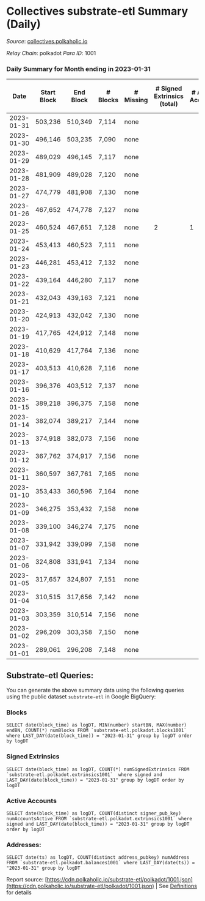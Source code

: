 # Collectives substrate-etl Summary (Daily)

_Source_: [collectives.polkaholic.io](https://collectives.polkaholic.io)

*Relay Chain*: polkadot
*Para ID*: 1001



### Daily Summary for Month ending in 2023-01-31


| Date | Start Block | End Block | # Blocks | # Missing | # Signed Extrinsics (total) | # Active Accounts | # Addresses with Balances | # Events | # Transfers | # XCM Transfers In | # XCM Transfers Out |
| ---- | ----------- | --------- | -------- | --------- | --------------------------- | ----------------- | ------------------------- | -------- | ----------- | ------------------ | ------------------- |
| 2023-01-31 | 503,236 | 510,349 | 7,114 | none  |  |  | 18 | 14,232 |   |   |   |
| 2023-01-30 | 496,146 | 503,235 | 7,090 | none  |  |  | 18 | 14,184 |   |   |   |
| 2023-01-29 | 489,029 | 496,145 | 7,117 | none  |  |  | 18 | 14,238 |   |   |   |
| 2023-01-28 | 481,909 | 489,028 | 7,120 | none  |  |  | 18 | 14,244 |   |   |   |
| 2023-01-27 | 474,779 | 481,908 | 7,130 | none  |  |  | 18 | 14,264 |   |   |   |
| 2023-01-26 | 467,652 | 474,778 | 7,127 | none  |  |  | 18 | 14,258 |   |   |   |
| 2023-01-25 | 460,524 | 467,651 | 7,128 | none  | 2 | 1 | 18 | 14,262 |   |   |   |
| 2023-01-24 | 453,413 | 460,523 | 7,111 | none  |  |  | 17 | 14,226 |   |   |   |
| 2023-01-23 | 446,281 | 453,412 | 7,132 | none  |  |  | 17 | 14,268 |   |   |   |
| 2023-01-22 | 439,164 | 446,280 | 7,117 | none  |  |  | 17 | 14,238 |   |   |   |
| 2023-01-21 | 432,043 | 439,163 | 7,121 | none  |  |  | 17 | 14,245 |   |   |   |
| 2023-01-20 | 424,913 | 432,042 | 7,130 | none  |  |  | 17 | 14,264 |   |   |   |
| 2023-01-19 | 417,765 | 424,912 | 7,148 | none  |  |  | 17 | 14,300 |   |   |   |
| 2023-01-18 | 410,629 | 417,764 | 7,136 | none  |  |  | 17 | 14,283 |   |   |   |
| 2023-01-17 | 403,513 | 410,628 | 7,116 | none  |  |  | 17 | 14,236 |   |   |   |
| 2023-01-16 | 396,376 | 403,512 | 7,137 | none  |  |  | 17 | 14,278 |   |   |   |
| 2023-01-15 | 389,218 | 396,375 | 7,158 | none  |  |  | 17 | 14,320 |   |   |   |
| 2023-01-14 | 382,074 | 389,217 | 7,144 | none  |  |  | 17 | 14,292 |   |   |   |
| 2023-01-13 | 374,918 | 382,073 | 7,156 | none  |  |  | 17 | 14,320 |   |   |   |
| 2023-01-12 | 367,762 | 374,917 | 7,156 | none  |  |  | 17 | 14,316 |   |   |   |
| 2023-01-11 | 360,597 | 367,761 | 7,165 | none  |  |  | 17 | 14,334 |   |   |   |
| 2023-01-10 | 353,433 | 360,596 | 7,164 | none  |  |  | 17 | 14,332 |   |   |   |
| 2023-01-09 | 346,275 | 353,432 | 7,158 | none  |  |  | 17 | 14,320 |   |   |   |
| 2023-01-08 | 339,100 | 346,274 | 7,175 | none  |  |  | 17 | 14,354 |   |   |   |
| 2023-01-07 | 331,942 | 339,099 | 7,158 | none  |  |  | 17 | 14,320 |   |   |   |
| 2023-01-06 | 324,808 | 331,941 | 7,134 | none  |  |  | 17 | 14,272 |   |   |   |
| 2023-01-05 | 317,657 | 324,807 | 7,151 | none  |  |  | 17 | 14,306 |   |   |   |
| 2023-01-04 | 310,515 | 317,656 | 7,142 | none  |  |  | 17 | 14,288 |   |   |   |
| 2023-01-03 | 303,359 | 310,514 | 7,156 | none  |  |  | 17 | 14,316 |   |   |   |
| 2023-01-02 | 296,209 | 303,358 | 7,150 | none  |  |  | 17 | 14,304 |   |   |   |
| 2023-01-01 | 289,061 | 296,208 | 7,148 | none  |  |  | 17 | 14,300 |   |   |   |

## Substrate-etl Queries:
You can generate the above summary data using the following queries using the public dataset `substrate-etl` in Google BigQuery:


### Blocks
```
SELECT date(block_time) as logDT, MIN(number) startBN, MAX(number) endBN, COUNT(*) numBlocks FROM `substrate-etl.polkadot.blocks1001`  where LAST_DAY(date(block_time)) = "2023-01-31" group by logDT order by logDT
```


### Signed Extrinsics
```
SELECT date(block_time) as logDT, COUNT(*) numSignedExtrinsics FROM `substrate-etl.polkadot.extrinsics1001`  where signed and LAST_DAY(date(block_time)) = "2023-01-31" group by logDT order by logDT
```


### Active Accounts
```
SELECT date(block_time) as logDT, COUNT(distinct signer_pub_key) numAccountsActive FROM `substrate-etl.polkadot.extrinsics1001` where signed and LAST_DAY(date(block_time)) = "2023-01-31" group by logDT order by logDT
```


### Addresses:
```
SELECT date(ts) as logDT, COUNT(distinct address_pubkey) numAddress FROM `substrate-etl.polkadot.balances1001` where LAST_DAY(date(ts)) = "2023-01-31" group by logDT
```



Report source: [https://cdn.polkaholic.io/substrate-etl/polkadot/1001.json](https://cdn.polkaholic.io/substrate-etl/polkadot/1001.json) | See [Definitions](/DEFINITIONS.md) for details
